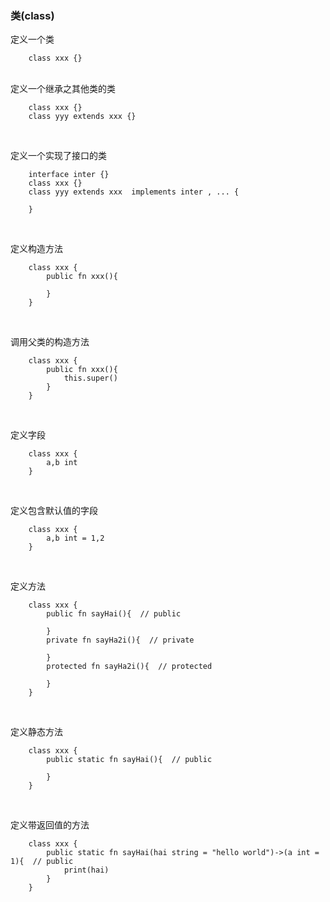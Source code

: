 ### **类(class)**
定义一个类

~~~
	class xxx {}
~~~
<br/>
定义一个继承之其他类的类

~~~
	class xxx {}
    class yyy extends xxx {}
~~~
<br/>

定义一个实现了接口的类

~~~
	interface inter {} 
	class xxx {}
    class yyy extends xxx  implements inter , ... {
    	
    }
~~~
<br/>

定义构造方法

~~~
	class xxx {
    	public fn xxx(){
        	
        }
    }
~~~
<br/>


调用父类的构造方法

~~~
	class xxx {
    	public fn xxx(){
        	this.super()
        }
    }
~~~
<br/>

定义字段 

~~~
	class xxx {
    	a,b int
    }
~~~

<br/>

定义包含默认值的字段

~~~
	class xxx {
    	a,b int = 1,2
    }
~~~

<br/>

定义方法
~~~
	class xxx {
    	public fn sayHai(){  // public 
        	 
        }
        private fn sayHa2i(){  // private 
        	 
        }
        protected fn sayHa2i(){  // protected 
        	 
        }
    }
~~~
<br/>

定义静态方法

~~~
	class xxx {
    	public static fn sayHai(){  // public 
        	 
        }
    }
~~~
<br/>


定义带返回值的方法

~~~
	class xxx {
    	public static fn sayHai(hai string = "hello world")->(a int = 1){  // public 
        	print(hai)
        }
    }
~~~






